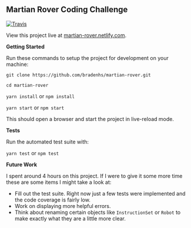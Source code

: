 ## Martian Rover Coding Challenge

[![Travis](https://img.shields.io/travis/bradenhs/martian-rover.svg)]()

View this project live at [martian-rover.netlify.com](http://martian-rover.netlify.com).

**Getting Started**

Run these commands to setup the project for development on your machine:

`git clone https://github.com/bradenhs/martian-rover.git`

`cd martian-rover`

`yarn install` or `npm install`

`yarn start` or `npm start`

This should open a browser and start the project in live-reload mode.

**Tests**

Run the automated test suite with:

`yarn test` or `npm test`

**Future Work**

I spent around 4 hours on this project. If I were to give it some more time these are some items I
might take a look at:

- Fill out the test suite. Right now just a few tests were implemented and the code coverage is
fairly low.
- Work on displaying more helpful errors.
- Think about renaming certain objects like `InstructionSet` or `Robot` to make exactly what they
are a little more clear.
